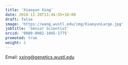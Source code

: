 ```yaml
---
title: 'Xiaoyun Xing'
date: 2018-12-20T13:44:55+10:00
draft: false
image: 'https://wang.wustl.edu/img/XiaoyunLarge.jpg'
jobtitle: 'Senior Scientist'
orcid: '0000-0002-1045-1775'
promoted: true
weight: 2
---
```


Email: xxing@genetics.wustl.edu